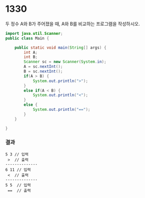 # 1330
두 정수 A와 B가 주어졌을 때, A와 B를 비교하는 프로그램을 작성하시오.
```java
import java.util.Scanner;
public class Main {

	public static void main(String[] args) {
		int A;
		int B;
		Scanner sc = new Scanner(System.in);
		A = sc.nextInt();
		B = sc.nextInt();
		if(A > B) {
			System.out.println(">");
		}
		else if(A < B) {
			System.out.println("<");
		}
		else {
			System.out.println("==");
		}
	}

}
```
### 결과
```
5 3 // 입력
 >  // 출력
--------------
6 11 // 입력
 <  // 출력
--------------
5 5  // 입력
 ==  // 출력
 ```